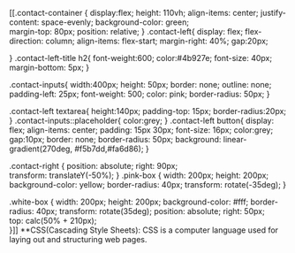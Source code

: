 [[.contact-container {
    display:flex;
    height: 110vh;
    align-items: center;
    justify-content: space-evenly; 
    background-color: green;  
    margin-top: 80px; 
    position: relative; 
}
.contact-left{
    display: flex;
    flex-direction: column;
    align-items: flex-start;
    margin-right: 40%;
    gap:20px;
     
} 
.contact-left-title h2{
    font-weight:600;
    color:#4b927e;
    font-size: 40px;
    margin-bottom: 5px;
}
  
.contact-inputs{
 width:400px;
 height: 50px;
 border: none;
 outline: none;
 padding-left: 25px;
 font-weight: 500;
 color: pink;
 border-radius: 50px;
}

.contact-left textarea{
    height:140px;
    padding-top: 15px;
    border-radius:20px;
} 
.contact-inputs::placeholder{
    color:grey;
}
.contact-left button{
    display: flex;
    align-items: center;
    padding:  15px 30px;
    font-size: 16px;
    color:grey;
    gap:10px;
    border: none;
    border-radius: 50px;
    background: linear-gradient(270deg, #f5b7dd,#fa6d86);
} 

.contact-right {
    position: absolute; 
    right: 90px;  
    transform: translateY(-50%);
}
.pink-box {
    width: 200px;
    height: 200px;
    background-color: yellow;
    border-radius: 40px;
    transform: rotate(-35deg); 
}

.white-box {
    width: 200px;
    height: 200px;
    background-color: #fff;
    border-radius: 40px;
    transform: rotate(35deg);
    position: absolute;
    right: 50px;  
    top: calc(50% + 210px);  
}]]
**CSS(Cascading Style Sheets): CSS is a computer language used for laying out and structuring web pages.